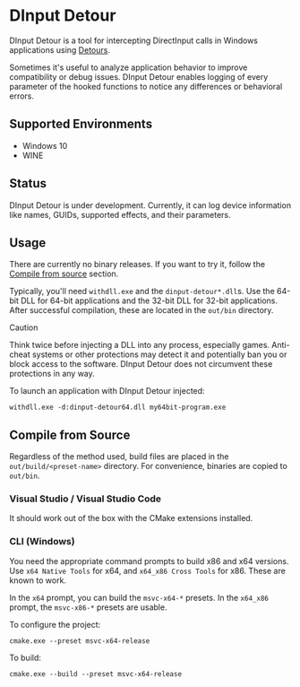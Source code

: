 # DInput Detour

DInput Detour is a tool for intercepting DirectInput calls in Windows applications using [Detours](https://github.com/microsoft/Detours).

Sometimes it's useful to analyze application behavior to improve compatibility or debug issues. DInput Detour enables logging of every parameter of the hooked functions to notice any differences or behavioral errors.

## Supported Environments

 - Windows 10
 - WINE

## Status

DInput Detour is under development. Currently, it can log device information like names, GUIDs, supported effects, and their parameters.

## Usage

There are currently no binary releases. If you want to try it, follow the [Compile from source](#compile-from-source) section.

Typically, you'll need `withdll.exe` and the `dinput-detour*.dll`s. Use the 64-bit DLL for 64-bit applications and the 32-bit DLL for 32-bit applications. After successful compilation, these are located in the `out/bin` directory.

> [!CAUTION]  
> Think twice before injecting a DLL into any process, especially games. Anti-cheat systems or other protections may detect it and potentially ban you or block access to the software. DInput Detour does not circumvent these protections in any way.

To launch an application with DInput Detour injected:

```
withdll.exe -d:dinput-detour64.dll my64bit-program.exe
```

## Compile from Source

Regardless of the method used, build files are placed in the `out/build/<preset-name>` directory. For convenience, binaries are copied to `out/bin`.

### Visual Studio / Visual Studio Code

It should work out of the box with the CMake extensions installed.

### CLI (Windows)

You need the appropriate command prompts to build x86 and x64 versions. Use `x64 Native Tools` for x64, and `x64_x86 Cross Tools` for x86. These are known to work.

In the `x64` prompt, you can build the `msvc-x64-*` presets. In the `x64_x86` prompt, the `msvc-x86-*` presets are usable.

To configure the project:

```
cmake.exe --preset msvc-x64-release
```

To build:

```
cmake.exe --build --preset msvc-x64-release
```

